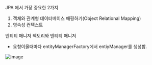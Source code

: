 JPA 에서 가장 중요한 2가지
1. 객체와 관계형 데이터베이스 매핑하기(Object Relational Mapping)
2. 영속성 컨텍스트

엔티티 매니저 팩토리와 엔티티 매니저
- 요청이올때마다 entityManagerFactory에서 entiyManager를 생성함.

![image](https://github.com/user-attachments/assets/399829ae-913e-4743-bc9d-84212d829d54)

